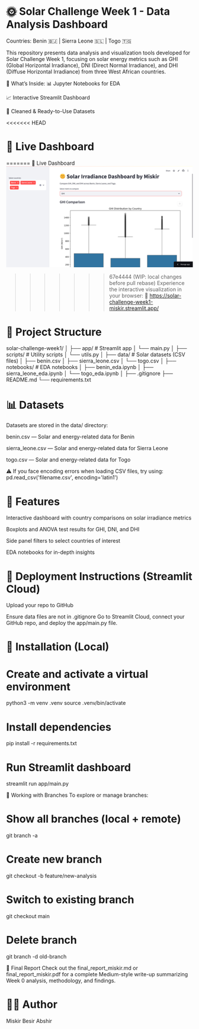 # 🌞 Solar Challenge Week 1 - Data Analysis Dashboard
 Countries: Benin 🇧🇯 | Sierra Leone 🇸🇱 | Togo 🇹🇬

This repository presents data analysis and visualization tools developed for Solar Challenge Week 1, focusing on solar energy metrics such as GHI (Global Horizontal Irradiance), DNI (Direct Normal Irradiance), and DHI (Diffuse Horizontal Irradiance) from three West African countries.

🧩 What’s Inside:
📊 Jupyter Notebooks for EDA

📈 Interactive Streamlit Dashboard

🧼 Cleaned & Ready-to-Use Datasets

<<<<<<< HEAD
# 🚀 Live Dashboard
=======
🚀 Live Dashboard
![Dashboard Screenshot](assets/dashboard_screenshot.png)

>>>>>>> 67e4444 (WIP: local changes before pull rebase)
Experience the interactive visualization in your browser:
🔗 https://solar-challenge-week1-miskir.streamlit.app/

# 📁 Project Structure

solar-challenge-week1/
│
├── app/ # Streamlit app
│ └── main.py
│
├── scripts/ # Utility scripts
│ └── utils.py
│
├── data/ # Solar datasets (CSV files)
│ ├── benin.csv
│ ├── sierra_leone.csv
│ └── togo.csv
│
├── notebooks/ # EDA notebooks
│ ├── benin_eda.ipynb
│ ├── sierra_leone_eda.ipynb
│ └── togo_eda.ipynb
│
├── .gitignore
├── README.md
└── requirements.txt

# 📊 Datasets
Datasets are stored in the data/ directory:

benin.csv — Solar and energy-related data for Benin

sierra_leone.csv — Solar and energy-related data for Sierra Leone

togo.csv — Solar and energy-related data for Togo

⚠️ If you face encoding errors when loading CSV files, try using:
pd.read_csv('filename.csv', encoding='latin1')

# 🧪 Features
Interactive dashboard with country comparisons on solar irradiance metrics

Boxplots and ANOVA test results for GHI, DNI, and DHI

Side panel filters to select countries of interest

EDA notebooks for in-depth insights

# 🚀 Deployment Instructions (Streamlit Cloud)
Upload your repo to GitHub

Ensure data files are not in .gitignore
Go to Streamlit Cloud, connect your GitHub repo, and deploy the app/main.py file.

# 🧰 Installation (Local)

# Create and activate a virtual environment

python3 -m venv .venv
source .venv/bin/activate

# Install dependencies

pip install -r requirements.txt

# Run Streamlit dashboard

streamlit run app/main.py

🌿 Working with Branches
To explore or manage branches:


# Show all branches (local + remote)

git branch -a

# Create new branch

git checkout -b feature/new-analysis

# Switch to existing branch

git checkout main

# Delete branch

git branch -d old-branch

📄 Final Report
Check out the final_report_miskir.md or final_report_miskir.pdf for a complete Medium-style write-up summarizing Week 0 analysis, methodology, and findings.

# 👨‍💻 Author
Miskir Besir Abshir
